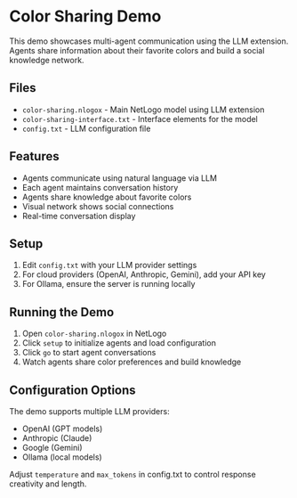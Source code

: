 # Color Sharing Demo

This demo showcases multi-agent communication using the LLM extension. Agents share information about their favorite colors and build a social knowledge network.

## Files

- `color-sharing.nlogox` - Main NetLogo model using LLM extension
- `color-sharing-interface.txt` - Interface elements for the model
- `config.txt` - LLM configuration file

## Features

- Agents communicate using natural language via LLM
- Each agent maintains conversation history
- Agents share knowledge about favorite colors
- Visual network shows social connections
- Real-time conversation display

## Setup

1. Edit `config.txt` with your LLM provider settings
2. For cloud providers (OpenAI, Anthropic, Gemini), add your API key
3. For Ollama, ensure the server is running locally

## Running the Demo

1. Open `color-sharing.nlogox` in NetLogo
2. Click `setup` to initialize agents and load configuration
3. Click `go` to start agent conversations
4. Watch agents share color preferences and build knowledge

## Configuration Options

The demo supports multiple LLM providers:
- OpenAI (GPT models)
- Anthropic (Claude)
- Google (Gemini)
- Ollama (local models)

Adjust `temperature` and `max_tokens` in config.txt to control response creativity and length.
